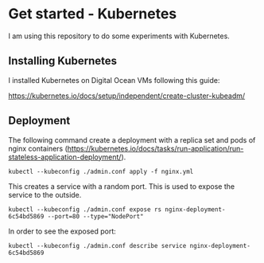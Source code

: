 # Get started - Kubernetes

I am using this repository to do some experiments with Kubernetes.

## Installing Kubernetes

I installed Kubernetes on Digital Ocean VMs following this guide:

https://kubernetes.io/docs/setup/independent/create-cluster-kubeadm/

## Deployment

The following command create a deployment with a replica set and pods of nginx containers (https://kubernetes.io/docs/tasks/run-application/run-stateless-application-deployment/).
```shell
kubectl --kubeconfig ./admin.conf apply -f nginx.yml
```

This creates a service with a random port. This is used to expose the service to the outside.
```shell
kubectl --kubeconfig ./admin.conf expose rs nginx-deployment-6c54bd5869 --port=80 --type="NodePort"
```

In order to see the exposed port:
```shell
kubectl --kubeconfig ./admin.conf describe service nginx-deployment-6c54bd5869
```
